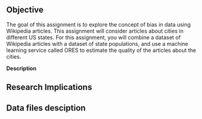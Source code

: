 **Objective**   
---   
The goal of this assignment is to explore the concept of bias in data using Wikipedia articles. This assignment will consider articles about cities in different US states. For this assignment, you will combine a dataset of Wikipedia articles with a dataset of state populations, and use a machine learning service called ORES to estimate the quality of the articles about the cities.

**Description**   




**Research Implications**      
---   

**Data files desciption**
---

